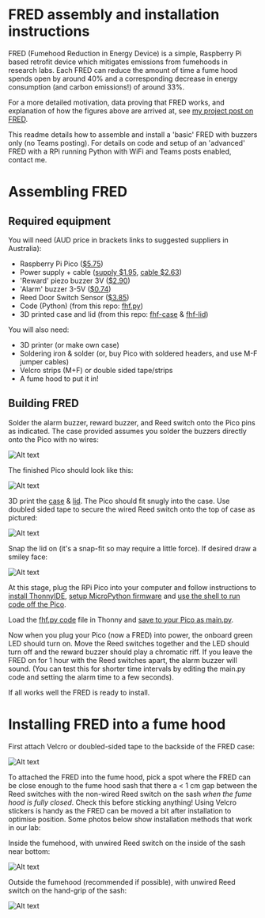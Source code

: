 # FRED assembly and installation instructions
FRED (Fumehood Reduction in Energy Device) is a simple, Raspberry Pi based retrofit device which mitigates emissions from fumehoods in research labs. Each FRED can reduce the amount of time a fume hood spends open by around 40% and a corresponding decrease in energy consumption (and carbon emissions!) of around 33%.

For a more detailed motivation, data proving that FRED works, and explanation of how the figures above are arrived at, see [my project post on FRED](https://nrmkirkwood.github.io/projects/fumehoodfred/).

This readme details how to assemble and install a 'basic' FRED with buzzers only (no Teams posting). For details on code and setup of an 'advanced' FRED with a RPi running Python with WiFi and Teams posts enabled, contact me.

# Assembling FRED

## Required equipment

You will need (AUD price in brackets links to suggested suppliers in Australia):

- Raspberry Pi Pico ([$5.75](https://core-electronics.com.au/raspberry-pi-pico.html))
- Power supply + cable ([supply $1.95](https://www.ebay.com.au/itm/284385278195), [cable $2.63](https://www.ebay.com.au/itm/384493783379))
- 'Reward' piezo buzzer 3V ([$2.90](https://core-electronics.com.au/piezo-buzzer-ps1240.html))
- 'Alarm' buzzer 3-5V ([$0.74](https://core-electronics.com.au/piezo-buzzer.html))
- Reed Door Switch Sensor ([$3.85](https://www.ebay.com.au/itm/154538574997))
- Code (Python) (from this repo: [fhf.py](https://github.com/nrmkirkwood/FumeHoodFred/blob/main/fhf.py))
- 3D printed case and lid (from this repo: [fhf-case](https://github.com/nrmkirkwood/FumeHoodFred/blob/main/fhf-case.stl) & [fhf-lid](https://github.com/nrmkirkwood/FumeHoodFred/blob/main/fhf-lid.stl))

You will also need:

- 3D printer (or make own case)
- Soldering iron & solder (or, buy Pico with soldered headers, and use M-F jumper cables)
- Velcro strips (M+F) or double sided tape/strips
- A fume hood to put it in!

## Building FRED
Solder the alarm buzzer, reward buzzer, and Reed switch onto the Pico pins as indicated. The case provided assumes you solder the buzzers directly onto the Pico with no wires:

![Alt text](https://github.com/nrmkirkwood/FumeHoodFred/blob/main/images/fhf-1.jpg?raw=true "Title")

The finished Pico should look like this:

![Alt text](https://github.com/nrmkirkwood/FumeHoodFred/blob/main/images/fhf-2.jpg?raw=true "Title")

3D print the [case](https://github.com/nrmkirkwood/FumeHoodFred/blob/main/fhf-case.stl) & [lid](https://github.com/nrmkirkwood/FumeHoodFred/blob/main/fhf-lid.stl). The Pico should fit snugly into the case. Use doubled sided tape to secure the wired Reed switch onto the top of case as pictured:

![Alt text](https://github.com/nrmkirkwood/FumeHoodFred/blob/main/images/fhf-3.jpg?raw=true "Title")

Snap the lid on (it's a snap-fit so may require a little force). If desired draw a smiley face:

![Alt text](https://github.com/nrmkirkwood/FumeHoodFred/blob/main/images/fhf-4.jpg?raw=true "Title")

At this stage, plug the RPi Pico into your computer and follow instructions to [install ThonnyIDE](https://projects.raspberrypi.org/en/projects/getting-started-with-the-pico/2), [setup MicroPython firmware](https://projects.raspberrypi.org/en/projects/getting-started-with-the-pico/3) and [use the shell to run code off the Pico](https://projects.raspberrypi.org/en/projects/getting-started-with-the-pico/4).

Load the [fhf.py code](https://github.com/nrmkirkwood/FumeHoodFred/blob/main/fhf.py) file in Thonny and [save to your Pico as main.py](https://projects.raspberrypi.org/en/projects/getting-started-with-the-pico/9). 

Now when you plug your Pico (now a FRED) into power, the onboard green LED should turn on. Move the Reed switches together and the LED should turn off and the reward buzzer should play a chromatic riff. If you leave the FRED on for 1 hour with the Reed switches apart, the alarm buzzer will sound. (You can test this for shorter time intervals by editing the main.py code and setting the alarm time to a few seconds).

If all works well the FRED is ready to install.

# Installing FRED into a fume hood

First attach Velcro or doubled-sided tape to the backside of the FRED case:

![Alt text](https://github.com/nrmkirkwood/FumeHoodFred/blob/main/images/fhf-5.jpg?raw=true "Title")

To attached the FRED into the fume hood, pick a spot where the FRED can be close enough to the fume hood sash that there a < 1 cm gap between the Reed switches with the non-wired Reed switch on the sash *when the fume hood is fully closed*. Check this before sticking anything! Using Velcro stickers is handy as the FRED can be moved a bit after installation to optimise position. Some photos below show installation methods that work in our lab:

Inside the fumehood, with unwired Reed switch on the inside of the sash near bottom:

![Alt text](https://github.com/nrmkirkwood/FumeHoodFred/blob/main/images/fhf-8.jpg?raw=true "Title")

Outside the fumehood (recommended if possible), with unwired Reed switch on the hand-grip of the sash:

![Alt text](https://github.com/nrmkirkwood/FumeHoodFred/blob/main/images/fhf-9.jpg?raw=true "Title")